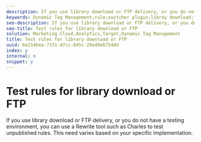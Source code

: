 ```yaml
---
description: If you use library download or FTP delivery, or you do not have a testing environment, you can use a Rewrite tool such as Charles to test unpublished rules. This need varies based on your specific implementation.
keywords: Dynamic Tag Management;rule;switcher plugin;libray download;ftp;rewrite tool;test unpublished rules;test rules;debug rule;charles
seo-description: If you use library download or FTP delivery, or you do not have a testing environment, you can use a Rewrite tool such as Charles to test unpublished rules. This need varies based on your specific implementation.
seo-title: Test rules for library download or FTP
solution: Marketing Cloud,Analytics,Target,Dynamic Tag Management
title: Test rules for library download or FTP
uuid: 6e214bea-7151-47cc-845c-29a49e6754dd
index: y
internal: n
snippet: y
---
```


# Test rules for library download or FTP

If you use library download or FTP delivery, or you do not have a testing environment, you can use a Rewrite tool such as Charles to test unpublished rules. This need varies based on your specific implementation.

